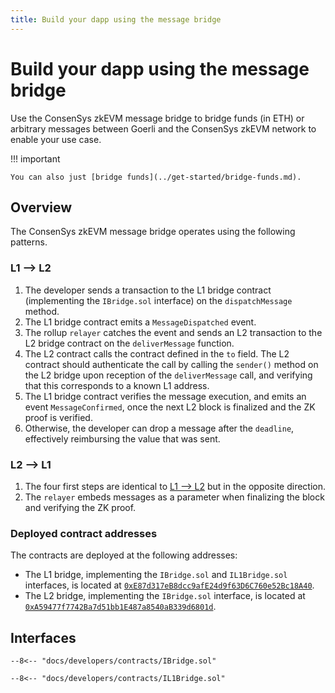 ```yaml
---
title: Build your dapp using the message bridge
---
```


# Build your dapp using the message bridge

Use the ConsenSys zkEVM message bridge to bridge funds (in ETH) or arbitrary messages between Goerli and the ConsenSys
zkEVM network to enable your use case.

!!! important

    You can also just [bridge funds](../get-started/bridge-funds.md).

## Overview

The ConsenSys zkEVM message bridge operates using the following patterns.

### L1 --> L2

1. The developer sends a transaction to the L1 bridge contract (implementing the `IBridge.sol` interface) on
the `dispatchMessage` method.
1. The L1 bridge contract emits a `MessageDispatched` event.
1. The rollup `relayer` catches the event and sends an L2 transaction to the L2 bridge contract on the `deliverMessage`
function.
1. The L2 contract calls the contract defined in the `to` field. The L2 contract should authenticate the call by calling
the `sender()` method on the L2 bridge upon reception of the `deliverMessage` call, and verifying that this
corresponds to a known L1 address.
1. The L1 bridge contract verifies the message execution, and emits an event `MessageConfirmed`, once the next L2 block is
finalized and the ZK proof is verified.
1. Otherwise, the developer can drop a message after the `deadline`, effectively reimbursing the value that was sent.

### L2 --> L1

1. The four first steps are identical to [L1 --> L2](#l1----l2) but in the opposite direction.
1. The `relayer` embeds messages as a parameter when finalizing the block and verifying the ZK proof.

### Deployed contract addresses

The contracts are deployed at the following addresses:

* The L1 bridge, implementing the `IBridge.sol` and `IL1Bridge.sol` interfaces, is located at [`0xE87d317eB8dcc9afE24d9f63D6C760e52Bc18A40`](https://goerli.etherscan.io/address/0xe87d317eb8dcc9afe24d9f63d6c760e52bc18a40).
* The L2 bridge, implementing the `IBridge.sol` interface, is located at [`0xA59477f7742Ba7d51bb1E487a8540aB339d6801d`](https://explorer.goerli.zkevm.consensys.net/address/0xA59477f7742Ba7d51bb1E487a8540aB339d6801d).

## Interfaces

``` solidity linenums="1" title="IBridge.sol"
--8<-- "docs/developers/contracts/IBridge.sol"
```

``` solidity linenums="1" title="IL1Bridge.sol"
--8<-- "docs/developers/contracts/IL1Bridge.sol"
```
